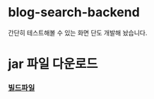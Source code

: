# blog-search-backend

간단히 테스트해볼 수 있는 화면 단도 개발해 놨습니다.

# jar 파일 다운로드

### [빌드파일](https://github.com/sajuni/blog-search-backend/blob/master/search-backend-0.0.1-SNAPSHOT.jar)
